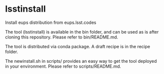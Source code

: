 lsstinstall
==========

Install eups distribution from eups.lsst.codes

The tool (lsstinstall) is available in the bin folder, and can be used as is after cloning this repository.
Please refer to bin/README.md.

The tool is distributed via conda package. A draft recipe is in the recipe folder.

The newinstall.sh in scripts/ provides an easy way to get the tool deployed in your environment.
Please refer to scripts/README.md. 
